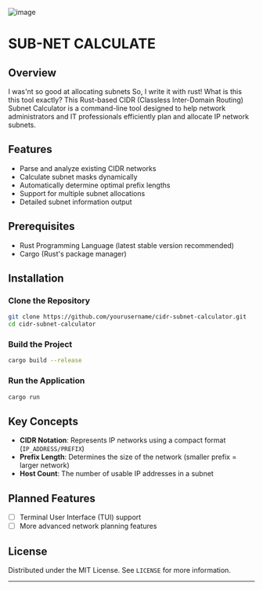![image](https://github.com/user-attachments/assets/bc8126ac-f2f9-48e8-871c-1b2933278a95)

# SUB-NET CALCULATE

## Overview
I was'nt so good at allocating subnets So, I write it with rust!
What is this this tool exactly? 
This Rust-based CIDR (Classless Inter-Domain Routing) Subnet Calculator is a command-line tool designed to help network administrators and IT professionals efficiently plan and allocate IP network subnets.

## Features

- Parse and analyze existing CIDR networks
- Calculate subnet masks dynamically
- Automatically determine optimal prefix lengths
- Support for multiple subnet allocations
- Detailed subnet information output

## Prerequisites

- Rust Programming Language (latest stable version recommended)
- Cargo (Rust's package manager)

## Installation

### Clone the Repository

```bash
git clone https://github.com/yourusername/cidr-subnet-calculator.git
cd cidr-subnet-calculator
```

### Build the Project

```bash
cargo build --release
```

### Run the Application

```bash
cargo run
```

## Key Concepts

- **CIDR Notation**: Represents IP networks using a compact format (`IP_ADDRESS/PREFIX`)
- **Prefix Length**: Determines the size of the network (smaller prefix = larger network)
- **Host Count**: The number of usable IP addresses in a subnet

## Planned Features

- [ ] Terminal User Interface (TUI) support
- [ ] More advanced network planning features

## License

Distributed under the MIT License. See `LICENSE` for more information.

---

